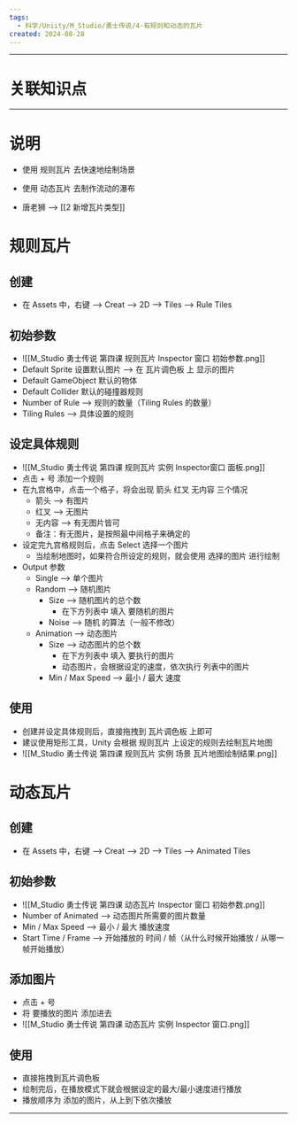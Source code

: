 ```yaml
---
tags:
  - 科学/Uniity/M_Studio/勇士传说/4-有规则和动态的瓦片
created: 2024-08-28
---
```


---
# 关联知识点



---
# 说明

- 使用 规则瓦片 去快速地绘制场景
- 使用 动态瓦片 去制作流动的瀑布

- 唐老狮 ——> [[2 新增瓦片类型]]
# 规则瓦片
## 创建

- 在 Assets 中，右键 ——> Creat ——> 2D ——> Tiles ——> Rule Tiles
## 初始参数

- ![[M_Studio 勇士传说 第四课 规则瓦片 Inspector 窗口 初始参数.png]]
- Default Sprite 设置默认图片 ——> 在 瓦片调色板 上 显示的图片
- Default GameObject 默认的物体 
- Default Collider 默认的碰撞器规则
- Number of Rule ——> 规则的数量（Tiling Rules 的数量）
- Tiling Rules ——> 具体设置的规则
## 设定具体规则

- ![[M_Studio 勇士传说 第四课 规则瓦片 实例 Inspector窗口 面板.png]]
- 点击 + 号 添加一个规则
- 在九宫格中，点击一个格子，将会出现 箭头 红叉 无内容 三个情况
	- 箭头 ——> 有图片
	- 红叉 ——> 无图片
	- 无内容 ——> 有无图片皆可
	- 备注：有无图片，是按照最中间格子来确定的
- 设定完九宫格规则后，点击 Select 选择一个图片
	- 当绘制地图时，如果符合所设定的规则，就会使用 选择的图片 进行绘制
- Output 参数
	- Single ——> 单个图片
	- Random ——> 随机图片
		- Size ——> 随机图片的总个数
			- 在下方列表中 填入 要随机的图片
		- Noise ——> 随机 的算法（一般不修改）
	- Animation ——> 动态图片
		- Size ——> 动态图片的总个数
			- 在下方列表中 填入 要执行的图片
			- 动态图片，会根据设定的速度，依次执行 列表中的图片
		- Min / Max Speed ——> 最小 / 最大 速度
## 使用

- 创建并设定具体规则后，直接拖拽到 瓦片调色板 上即可
- 建议使用矩形工具，Unity 会根据 规则瓦片 上设定的规则去绘制瓦片地图
- ![[M_Studio 勇士传说 第四课 规则瓦片 实例 场景 瓦片地图绘制结果.png]]
# 动态瓦片
## 创建

- 在 Assets 中，右键 ——> Creat ——> 2D ——> Tiles ——> Animated Tiles
## 初始参数

- ![[M_Studio 勇士传说 第四课 动态瓦片 Inspector 窗口 初始参数.png]]
- Number of Animated ——> 动态图片所需要的图片数量
- Min / Max Speed ——> 最小 / 最大 播放速度
- Start Time / Frame ——> 开始播放的 时间 / 帧（从什么时候开始播放 / 从哪一帧开始播放）
## 添加图片

- 点击 + 号
- 将 要播放的图片 添加进去
- ![[M_Studio 勇士传说 第四课 动态瓦片 实例 Inspector 窗口.png]]
## 使用

- 直接拖拽到瓦片调色板
- 绘制完后，在播放模式下就会根据设定的最大/最小速度进行播放
- 播放顺序为 添加的图片，从上到下依次播放


---
